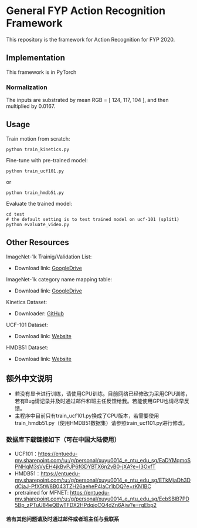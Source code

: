 # General FYP Action Recognition Framework

This repository is the framework for Action Recognition for FYP 2020.

## Implementation

This framework is in PyTorch

### Normalization
The inputs are substrated by mean RGB = [ 124, 117, 104 ], and then multiplied by 0.0167.


## Usage

Train motion from scratch:
```
python train_kinetics.py
```

Fine-tune with pre-trained model:
```
python train_ucf101.py
```
or 
```
python train_hmdb51.py
```

Evaluate the trained model:
```
cd test
# the default setting is to test trained model on ucf-101 (split1)
python evaluate_video.py
```


## Other Resources

ImageNet-1k Trainig/Validation List:
- Download link: [GoogleDrive](https://goo.gl/Ne42bM)

ImageNet-1k category name mapping table:
- Download link: [GoogleDrive](https://goo.gl/YTAED5)

Kinetics Dataset:
- Downloader: [GitHub](https://github.com/activitynet/ActivityNet/tree/master/Crawler/Kinetics)

UCF-101 Dataset:
- Download link: [Website](http://crcv.ucf.edu/data/UCF101.php)

HMDB51 Dataset:
- Download link: [Website](http://serre-lab.clps.brown.edu/resource/hmdb-a-large-human-motion-database)

## 额外中文说明

- 若没有显卡进行训练，请使用CPU训练。目前网络已经修改为采用CPU训练，若有Bug请记录并及时通过邮件和班主任反馈给我。若能使用GPU也请尽早反馈。
- 主程序中目前只有train_ucf101.py换成了CPU版本，若需要使用train_hmdb51.py（使用HMDB51数据集）请参照train_ucf101.py进行修改。

### 数据库下载链接如下（可在中国大陆使用）
- UCF101：https://entuedu-my.sharepoint.com/:u:/g/personal/xuyu0014_e_ntu_edu_sg/EaDYMqmoSPNHqM3sVyEH4jkBvPJP6fGDYBTX6n2vB0-jXA?e=I3OxfT
- HMDB51：https://entuedu-my.sharepoint.com/:u:/g/personal/xuyu0014_e_ntu_edu_sg/ETkMjaDh3DdCjaJ-PfX5tW8B043TZH26aeheP4laCr1bDQ?e=rKN1BC
- pretrained for MFNET: https://entuedu-my.sharepoint.com/:u:/g/personal/xuyu0014_e_ntu_edu_sg/EcbSBlB7PD5Bp_zPTuU84eQBwTFDX2HPdqjoCQ4dZn6Ajw?e=rgEbp2

#### 若有其他问题请及时通过邮件或者班主任与我联系
